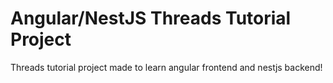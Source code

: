 # Angular/NestJS Threads Tutorial Project
Threads tutorial project made to learn angular frontend and nestjs backend!
